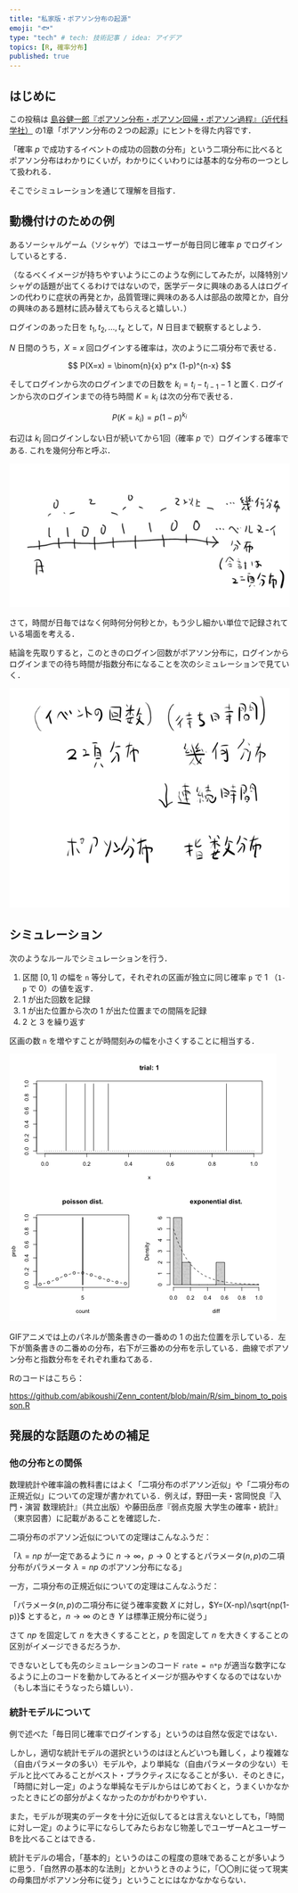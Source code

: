 ```yaml
---
title: "私家版・ポアソン分布の起源"
emoji: "🐟️"
type: "tech" # tech: 技術記事 / idea: アイデア
topics: [R, 確率分布]
published: true
---
```


## はじめに

この投稿は [島谷健一郎『ポアソン分布・ポアソン回帰・ポアソン過程』（近代科学社）](https://www.kindaikagaku.co.jp/book_list/detail/9784764905467/) の1章「ポアソン分布の２つの起源」にヒントを得た内容です．

「確率 $p$ で成功するイベントの成功の回数の分布」という二項分布に比べるとポアソン分布はわかりにくいが，わかりにくいわりには基本的な分布の一つとして扱われる．

そこでシミュレーションを通じて理解を目指す．


## 動機付けのための例

あるソーシャルゲーム（ソシャゲ）ではユーザーが毎日同じ確率 $p$ でログインしているとする．

（なるべくイメージが持ちやすいようにこのような例にしてみたが，以降特別ソシャゲの話題が出てくるわけではないので，医学データに興味のある人はログインの代わりに症状の再発とか，品質管理に興味のある人は部品の故障とか，自分の興味のある題材に読み替えてもらえると嬉しい．）

ログインのあった日を $t_1, t_2, \ldots, t_x$ として，$N$ 日目まで観察するとしよう．

$N$ 日間のうち，$X=x$ 回ログインする確率は，次のように二項分布で表せる．

$$
P(X=x) = \binom{n}{x} p^x (1-p)^{n-x}
$$

そしてログインから次のログインまでの日数を $k_i = t_{i} - t_{i-1} - 1$ と置く. ログインから次のログインまでの待ち時間 $K=k_i$ は次の分布で表せる．

$$
P(K=k_i) =  p (1-p)^{k_i}
$$

右辺は $k_i$ 回ログインしない日が続いてから1回（確率 $p$ で）ログインする確率である. これを幾何分布と呼ぶ．

![](/images/sim_binom_to_poisson/bernoulli_geom.png)

さて，時間が日毎ではなく何時何分何秒とか，もう少し細かい単位で記録されている場面を考える．

結論を先取りすると，このときのログイン回数がポアソン分布に，ログインからログインまでの待ち時間が指数分布になることを次のシミュレーションで見ていく．

![](/images/sim_binom_to_poisson/poisson_exp.png)

## シミュレーション

次のようなルールでシミュレーションを行う．

1. 区間 $[0,1]$ の幅を `n` 等分して，それぞれの区画が独立に同じ確率 `p` で 1 （`1-p` で 0）の値を返す． 
2. 1 が出た回数を記録
3. 1 が出た位置から次の 1 が出た位置までの間隔を記録
4. 2 と 3 を繰り返す 

区画の数 `n` を増やすことが時間刻みの幅を小さくすることに相当する．

![](/images/sim_binom_to_poisson/sim_pois.gif)

GIFアニメでは上のパネルが箇条書きの一番めの 1 の出た位置を示している．左下が箇条書きの二番めの分布，右下が三番めの分布を示している．曲線でポアソン分布と指数分布をそれぞれ重ねてある．

Rのコードはこちら：

https://github.com/abikoushi/Zenn_content/blob/main/R/sim_binom_to_poisson.R

## 発展的な話題のための補足

### 他の分布との関係

数理統計や確率論の教科書にはよく「二項分布のポアソン近似」や「二項分布の正規近似」についての定理が書かれている．例えば，野田一夫・宮岡悦良『入門・演習 数理統計』（共立出版）や藤田岳彦『弱点克服 大学生の確率・統計』（東京図書）に記載があることを確認した．

二項分布のポアソン近似についての定理はこんなふうだ：

「$\lambda=np$ が一定であるように $n \to \infty$，$p \to 0$ とするとパラメータ($n,p$)の二項分布がパラメータ $\lambda=np$ のポアソン分布になる」

一方，二項分布の正規近似についての定理はこんなふうだ：

「パラメータ($n,p$)の二項分布に従う確率変数 $X$ に対し，$Y=(X-np)/\sqrt{np(1-p)}$ とすると，$n \to \infty$ のとき $Y$ は標準正規分布に従う」

さて $np$ を固定して $n$ を大きくすることと，$p$ を固定して $n$ を大きくすることの区別がイメージできるだろうか．

できないとしても先のシミュレーションのコード `rate = n*p` が適当な数字になるように上のコードを動かしてみるとイメージが掴みやすくなるのではないか（もし本当にそうなったら嬉しい）．


### 統計モデルについて

例で述べた「毎日同じ確率でログインする」というのは自然な仮定ではない．

しかし，適切な統計モデルの選択というのはほとんどいつも難しく，より複雑な（自由パラメータの多い）モデルや，より単純な（自由パラメータの少ない）モデルと比べてみることがベスト・プラクティスになることが多い．そのときに，「時間に対し一定」のような単純なモデルからはじめておくと，うまくいかなかったときにどの部分がよくなかったのかがわかりやすい．

また，モデルが現実のデータを十分に近似してるとは言えないとしても，「時間に対し一定」のように平にならしてみたらおなじ物差しでユーザーAとユーザーBを比べることはできる．

統計モデルの場合，「基本的」というのはこの程度の意味であることが多いように思う．「自然界の基本的な法則」とかいうときのように，「〇〇則に従って現実の母集団がポアソン分布に従う」ということにはなかなかならない．
